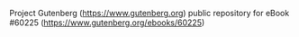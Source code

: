 Project Gutenberg (https://www.gutenberg.org) public repository for
eBook #60225 (https://www.gutenberg.org/ebooks/60225)
